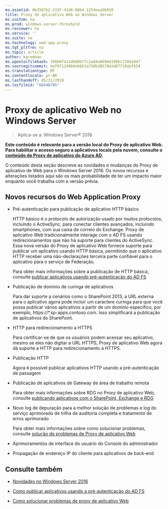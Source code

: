```yaml
---
ms.assetid: 0b3587b2-219f-43d8-88b4-1254eaa8b910
title: Proxy de aplicativo Web no Windows Server
ms.custom: na
ms.prod: windows-server-threshold
ms.reviewer: na
ms.service: ''
ms.suite: na
ms.technology: web-app-proxy
ms.tgt_pltfrm: na
ms.topic: article
author: kgremban
ms.openlocfilehash: 760b0fa11d8d0b77c2a44a8696d199bc378da947
ms.sourcegitcommit: eaf071249b6eb6b1a758b38579a2d87710abfb54
ms.translationtype: MT
ms.contentlocale: pt-BR
ms.lasthandoff: 05/31/2019
ms.locfileid: "66446795"
---
```

# <a name="web-application-proxy-in-windows-server"></a>Proxy de aplicativo Web no Windows Server

>Aplica-se a: Windows Server&reg; 2016

**Este conteúdo é relevante para a versão local do Proxy de aplicativo Web. Para habilitar o acesso seguro a aplicativos locais pela nuvem, consulte o [conteúdo de Proxy de aplicativo do Azure AD](https://azure.microsoft.com/documentation/articles/active-directory-application-proxy-get-started/).**  
  
O conteúdo desta seção descreve as novidades e mudanças do Proxy de aplicativo de Web para o Windows Server 2016. Os novos recursos e alterações listados aqui são os mais probabilidade de ter um impacto maior enquanto você trabalha com a versão prévia.  
  
## <a name="web-application-proxy-new-features"></a>Novos recursos do Web Application Proxy  
  
- Pré-autenticação para publicação de aplicativo HTTP básico  
  
  HTTP básico é o protocolo de autorização usado por muitos protocolos, incluindo o ActiveSync, para conectar clientes avançados, incluindo smartphones, com sua caixa de correio do Exchange. Proxy de aplicativo Web tradicionalmente interage com o AD FS usando redirecionamentos que não há suporte para clientes do ActiveSync. Essa nova versão do Proxy de aplicativo Web fornece suporte para publicar um aplicativo usando HTTP básica, permitindo que o aplicativo HTTP receber uma não-declarações terceira parte confiável para o aplicativo para o serviço de Federação.  
  
  Para obter mais informações sobre a publicação de HTTP básica, consulte [publicar aplicativos usando pré-autenticação do AD FS](../web-application-proxy/../web-application-proxy/Publishing-Applications-using-AD-FS-Preauthentication.md)  
  
- Publicação de domínio de curinga de aplicativos  
  
  Para dar suporte a cenários como o SharePoint 2013, a URL externa para o aplicativo agora pode incluir um caractere curinga para que você possa publicar vários aplicativos a partir de um domínio específico, por exemplo, https://*.sp-apps.contoso.com. Isso simplificará a publicação de aplicativos do SharePoint.  
  
- HTTP para redirecionamento a HTTPS  
  
  Para certificar-se de que os usuários podem acessar seu aplicativo, mesmo se eles não digitar a URL HTTPS, Proxy de aplicativo Web agora dá suporte a HTTP para redirecionamento a HTTPS.  
  
- Publicação HTTP  
  
  Agora é possível publicar aplicativos HTTP usando a pré-autenticação de passagem  
  
- Publicação de aplicativos de Gateway de área de trabalho remota  
  
  Para obter mais informações sobre RDG no Proxy de aplicativo Web, consulte [publicando aplicativos com o SharePoint, Exchange e RDG](../web-application-proxy/Publishing-Applications-with-SharePoint,-Exchange-and-RDG.md)  
  
- Novo log de depuração para a melhor solução de problemas e log do serviço aprimorado de trilha de auditoria completa e tratamento de erros aprimorado  
  
  Para obter mais informações sobre como solucionar problemas, consulte [solução de problemas de Proxy de aplicativo Web](https://technet.microsoft.com/library/dn770156.aspx)  
  
- Aprimoramentos de interface do usuário do Console do administrador  
  
- Propagação de endereço IP do cliente para aplicativos de back-end  
  
## <a name="see-also"></a>Consulte também  
  
-   [Novidades no Windows Server 2016](https://technet.microsoft.com/library/dn765472.aspx)  
  
-   [Como publicar aplicativos usando a pré-autenticação do AD FS](../web-application-proxy/Publishing-Applications-using-AD-FS-Preauthentication.md)  
  
-   [Como solucionar problemas de proxy de aplicativo Web](https://technet.microsoft.com/library/dn770156.aspx)  
  



